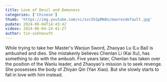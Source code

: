 ```yaml
---
title: Love of Devil and Demoness
categories: ['Chinese']
thumb: 'https://img.youtube.com/vi/xvcSh1pMm0s/maxresdefault.jpg'
pudate: 2024-06-04T14:43:42
videos: 2024-06-04-14-41-27
author: tin-sokhavuth
---
```

While trying to take her Master's Wanjun Sword, Zhaoyao Lu (Lu Bai) is ambushed and dies. She mistakenly believes Chenlan Li (Kai Xu), has something to do with the ambush. Five years later, Chenlan has taken over the position of the Wanlu leader, and Zhaoyao's mission is to seek revenge. She possesses the body of Zhiyan Qin (Yan Xiao). But she slowly starts to fall in love with him instead.